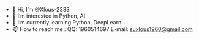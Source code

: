 - 👋 Hi, I’m @Xlous-2333
- 👀 I’m interested in Python, AI
- 🌱 I’m currently learning Python, DeepLearn
- 📫 How to reach me :
        QQ: 1960514697
        E-mail: suxlous1960@gmail.com

<!---
Xlous-2333/Xlous-2333 is a ✨ special ✨ repository because its `README.md` (this file) appears on your GitHub profile.
You can click the Preview link to take a look at your changes.
--->
